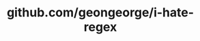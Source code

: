 ---
layout: post
title: github.com/geongeorge/i-hate-regex
categories: link
tags: [انگلیسی, برنامه‌نویسی]
---